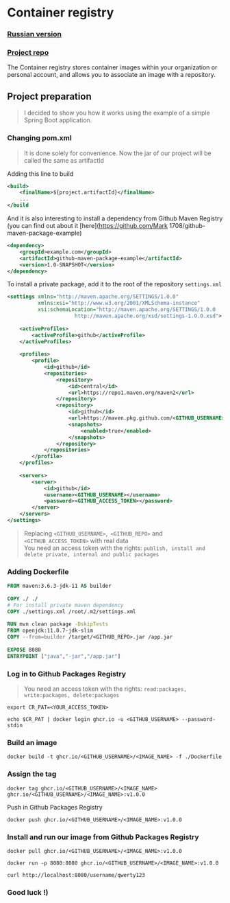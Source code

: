 # Container registry

### [Russian version](https://github.com/Mark1708/cheat-sheets/blob/main/github/docker-container-registry/README.ru.md)
### [Project repo](https://github.com/Mark1708/github-docker-package-example)

The Container registry stores container images within your organization or personal account, and allows you to associate an image with a repository. 

## Project preparation

> I decided to show you how it works using the example of a simple Spring Boot application.

### Changing pom.xml
> It is done solely for convenience. Now the jar of our project will be called the same as artifactId

Adding this line to build
```xml
<build>
	<finalName>${project.artifactId}</finalName>
	...
</build
```

And it is also interesting to install a dependency from Github Maven Registry (you can find out about it [here](https://github.com/Mark 1708/github-maven-package-example)
```xml
<dependency>  
    <groupId>example.com</groupId>  
    <artifactId>github-maven-package-example</artifactId>  
    <version>1.0-SNAPSHOT</version>  
</dependency>
```

To install a private package, add it to the root of the repository `settings.xml`
```xml
<settings xmlns="http://maven.apache.org/SETTINGS/1.0.0"  
          xmlns:xsi="http://www.w3.org/2001/XMLSchema-instance"  
          xsi:schemaLocation="http://maven.apache.org/SETTINGS/1.0.0  
                      http://maven.apache.org/xsd/settings-1.0.0.xsd">  
  
    <activeProfiles>  
        <activeProfile>github</activeProfile>  
    </activeProfiles>  
  
    <profiles>  
        <profile>  
            <id>github</id>  
            <repositories>  
                <repository>  
                    <id>central</id>  
                    <url>https://repo1.maven.org/maven2</url>  
                </repository>  
                <repository>  
                    <id>github</id>  
                    <url>https://maven.pkg.github.com/<GITHUB_USERNAME>/<GITHUB_REPO></url> 
                    <snapshots>  
                        <enabled>true</enabled>  
                    </snapshots>  
                </repository>  
            </repositories>  
        </profile>  
    </profiles>  
  
    <servers>  
        <server>  
            <id>github</id>  
		    <username><GITHUB_USERNAME></username>
		    <password><GITHUB_ACCESS_TOKEN></password>
        </server>  
    </servers>  
</settings>
```

> Replacing `<GITHUB_USERNAME>`,` <GITHUB_REPO>` and `<GITHUB_ACCESS_TOKEN>` with real data</br>
> You need an access token with the rights: `publish, install and delete private, internal and public packages`

### Adding Dockerfile

```Dockerfile
FROM maven:3.6.3-jdk-11 AS builder  
  
COPY ./ ./  
# For install private maven dependency  
COPY ./settings.xml /root/.m2/settings.xml  
  
RUN mvn clean package -DskipTests  
FROM openjdk:11.0.7-jdk-slim  
COPY --from=builder /target/<GITHUB_REPO>.jar /app.jar  
  
EXPOSE 8080  
ENTRYPOINT ["java","-jar","/app.jar"]
```

### Log in to Github Packages Registry

> You need an access token with the rights: `read:packages, write:packages, delete:packages`

```shell
export CR_PAT=<YOUR_ACCESS_TOKEN>

echo $CR_PAT | docker login ghcr.io -u <GITHUB_USERNAME> --password-stdin
```

### Build an image

```shell
docker build -t ghcr.io/<GITHUB_USERNAME>/<IMAGE_NAME> -f ./Dockerfile 
```

### Assign the tag

```shell
docker tag ghcr.io/<GITHUB_USERNAME>/<IMAGE_NAME> ghcr.io/<GITHUB_USERNAME>/<IMAGE_NAME>:v1.0.0
```

Push in Github Packages Registry

```shell
docker push ghcr.io/<GITHUB_USERNAME>/<IMAGE_NAME>:v1.0.0
```

### Install and run our image from Github Packages Registry

```shell
docker pull ghcr.io/<GITHUB_USERNAME>/<IMAGE_NAME>:v1.0.0

docker run -p 8080:8080 ghcr.io/<GITHUB_USERNAME>/<IMAGE_NAME>:v1.0.0

curl http://localhost:8080/username/qwerty123
```

### Good luck !)
